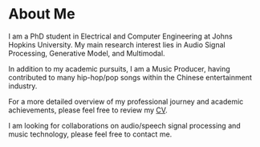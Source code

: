 # About Me

I am a PhD student in Electrical and Computer Engineering at Johns Hopkins University. My main research interest lies in Audio Signal Processing, Generative Model, and Multimodal.

In addition to my academic pursuits, I am a Music Producer, having contributed to many hip-hop/pop songs within the Chinese entertainment industry.

For a more detailed overview of my professional journey and academic achievements, please feel free to review my [CV](https://haidog-yaqub.github.io/docs/Jiarui_CV.pdf).

I am looking for collaborations on audio/speech signal processing and music technology, please feel free to contact me.
